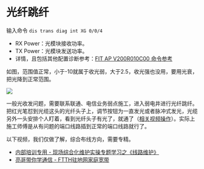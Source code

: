 # 光纤跳纤

输入命令 `dis trans diag int XG 0/0/4`

* RX Power：光模块接收功率。
* TX Power：光模块发送功率。
* 详情，且包括其他配置诊断参考：[FIT AP V200R010C00 命令参考](https://support.huawei.com/enterprise/zh/doc/EDOC1100064380/97e36da4)

如图，范围值正常，小于-10就属于收光弱，大于2.5，收光强也没用，要用光衰，把光降到正常范围。

![](https://i.postimg.cc/HnHwCSkL/Pix-Pin-2024-10-02-21-20-44.png)

一般光收发问题，需要联系联通、电信业务弱点施工，进入弱电井进行光纤跳纤。把红光笔怼到光缆这头的光纤头子上，调节按钮为一直发光或者脉冲式发光，光缆另外一头安排个人盯着，看到光纤头子有光了，就通了（[相关视频操作](http://baike.baidu.com/l/BXPeRiJI)）。实际上施工师傅是从有问题的端口线路插到正常的端口线路就行了。

以下视频，我们仅做了解，综合布线方向，需要专精。

* [内部培训专用 - 现场综合化维护实操专题学习之《线路维护》](https://www.bilibili.com/video/BV1Uq4y1N7qb)
* [亮哥带你学通信 - FTTH驻地网家庭宽带](https://www.bilibili.com/video/BV1tt4y1W7f4)

